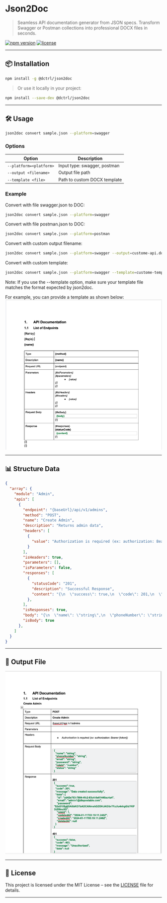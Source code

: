 # Json2Doc

> Seamless API documentation generator from JSON specs. Transform Swagger or Postman collections into professional DOCX files in seconds.

[![npm version](https://img.shields.io/npm/v/@dctrl/crudify.svg)](https://www.npmjs.com/package/@dctrl/crudify)
[![license](https://img.shields.io/npm/l/@dctrl/crudify.svg)](LICENSE)

---

## 📦 Installation

```bash
npm install -g @dctrl/json2doc
```

> Or use it locally in your project:

```bash
npm install --save-dev @dctrl/json2doc
```

---

## 🛠️ Usage

```bash
json2doc convert sample.json --platform=swagger
```

### Options

| Option|Description|
|-|-|
| `--platform=<platform>`| Input type: swagger, postman|
| `--output <filename>`| Output file path|
| `--template <file>`| Path to custom DOCX template|

### Example

Convert with file swagger.json to DOC:

```bash
json2doc convert sample.json --platform=swagger
```

Convert with file postman.json to DOC:

```bash
json2doc convert sample.json --platform=postman
```

Convert with custom output filename:

```bash
json2doc convert sample.json --platform=swagger --output=custome-api.docx
```

Convert with custom template:

```bash
json2doc convert sample.json --platform=swagger --template=custome-template.docx
```
Note: If you use the --template option, make sure your template file matches the format expected by json2doc.

For example, you can provide a template as shown below:
![Preview of sample document](https://raw.githubusercontent.com/Saputra20/json2doc/main/docs/assets/sample-docx.png)

---

## 📊 Structure Data

```json
{
  "array": {
    "module": "Admin",
    "apis": [
      {
        "endpoint": "{baseUrl}/api/v1/admins",
        "method": "POST",
        "name": "Create Admin",
        "description": "Returns admin data",
        "headers": [
          {
            "value": "Authorization is required (ex: authorization: Bearer {token})"
          }
        ],
        "isHeaders": true,
        "parameters": [],
        "isParameters": false,
        "responses": [
          {
            "statusCode": "201",
            "description": "Successful Response",
            "content": "{\n  \"success\": true,\n  \"code\": 201,\n  \"message\": \"Data created successfully\",\n  \"data\": {\n    \"id\": \"ad42e763-7884-4fc2-83c4-8e61440ac4a4\",\n    \"email\": \"admin1@dispostable.com\",\n    \"password\": \"$2a$10$gIjSA8bKO7bADCANmshDZOHJAO/br7FzJIu4nhgG/zYKP3UD0nc8O\",\n    \"roleId\": 1,\n    \"updatedAt\": \"2024-01-11T03:19:11.248Z\",\n    \"createdAt\": \"2024-01-11T03:19:11.248Z\",\n    \"deletedAt\": null\n  }\n}"
          },
        ],
        "isResponses": true,
        "body": "{\n  \"name\": \"string\",\n  \"phoneNumber\": \"string\",\n  \"email\": \"string\",\n  \"password\": \"string\",\n  \"roleId\": \"number\",\n  \"status\": \"string\"\n}",
        "isBody": true
      },
    ]
  }
}
```

---

## 📄 Output File

![Preview of sample output](https://raw.githubusercontent.com/Saputra20/json2doc/main/docs/assets/sample-output.png)

---

## 📄 License

This project is licensed under the MIT License – see the [LICENSE](LICENSE) file for details.

---